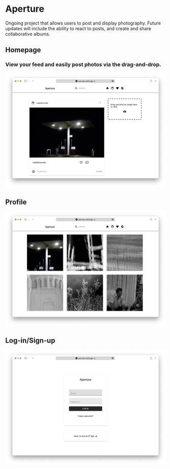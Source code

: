 
# Aperture

Ongoing project that allows users to post and display photography. Future updates will include the ability to react to posts, and create and share collaborative albums. 


## Homepage
### View your feed and easily post photos via the drag-and-drop.

<img  src="assets/Screen Shot 2022-03-14 at 8.00.20 PM.png">


## Profile 


<img  src="assets/Screen Shot 2022-03-14 at 8.00.45 PM.png">

## Log-in/Sign-up


<img src="assets/Screen Shot 2022-03-14 at 7.59.32 PM.png" >
